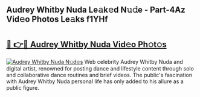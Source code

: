 ## Audrey Whitby Nuda Le𝚊k𝚎d N𝚞𝚍e - Part-4Az Vid𝚎o Photos Le𝚊ks f1YHf

# <h2><a href="http://fbc7e9.evod.top/?m=Audrey+Whitby+Nuda">🔗 👉🔴 Audrey Whitby Nuda Vid𝚎o Ph𝚘t𝚘s</a></h2>

[![Audrey Whitby Nuda N𝚞d𝚎s](https://i.imgur.com/8V9OHl7.gif)](http://fbc7e9.evod.top/?m=Audrey+Whitby+Nuda)
Web celebrity Audrey Whitby Nuda and digital artist, renowned for posting dance and lifestyle content through solo and collaborative dance routines and brief videos. The public's fascination with Audrey Whitby Nuda personal life has only added to his allure as a public figure. 

